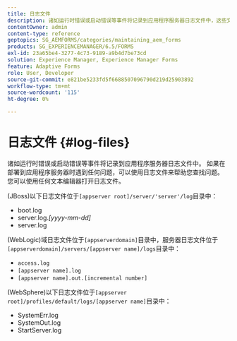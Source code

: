 ```yaml
---
title: 日志文件
description: 诸如运行时错误或启动错误等事件将记录到应用程序服务器日志文件中，这些文件可以使用任何文本编辑器打开。
contentOwner: admin
content-type: reference
geptopics: SG_AEMFORMS/categories/maintaining_aem_forms
products: SG_EXPERIENCEMANAGER/6.5/FORMS
exl-id: 23a65be4-3277-4c73-9189-a9b4d7be73cd
solution: Experience Manager, Experience Manager Forms
feature: Adaptive Forms
role: User, Developer
source-git-commit: e821be5233fd5f6688507096790d219d25903892
workflow-type: tm+mt
source-wordcount: '115'
ht-degree: 0%

---
```


# 日志文件 {#log-files}

诸如运行时错误或启动错误等事件将记录到应用程序服务器日志文件中。 如果在部署到应用程序服务器时遇到任何问题，可以使用日志文件来帮助您查找问题。 您可以使用任何文本编辑器打开日志文件。

(JBoss)以下日志文件位于`[appserver root]/server/'server'/log`目录中：

* boot.log
* server.log.*[yyyy-mm-dd]*
* server.log

(WebLogic)域日志文件位于`[appserverdomain]`目录中，服务器日志文件位于`[appserverdomain]/servers/[appserver name]/logs`目录中：

* `access.log`
* `[appserver name].log`
* `[appserver name].out.[incremental number]`

(WebSphere)以下日志文件位于`[appserver root]/profiles/default/logs/[appserver name]`目录中：

* SystemErr.log
* SystemOut.log
* StartServer.log
